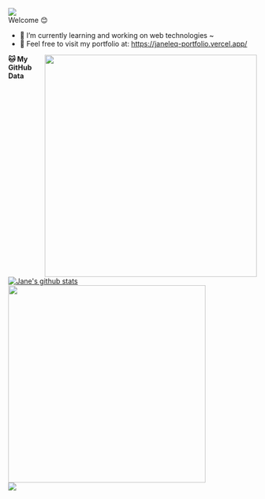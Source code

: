![](https://komarev.com/ghpvc/?username=Janeleq&color=lightgrey&label=PROFILE+VIEWS) <br />
Welcome 😊 
- 🌱 I’m currently learning and working on web technologies ~
- 👯 Feel free to visit my portfolio at: https://janeleq-portfolio.vercel.app/

<img align="right" src="https://media.giphy.com/media/CuuSHzuc0O166MRfjt/giphy.gif" width="430" height="450"/>

**🐱 My GitHub Data**
<a href="https://github.com/janeleq/github-readme-stats"><img align="center" src="https://github-readme-stats.vercel.app/api?username=janeleq&show_icons=true&include_all_commits=true&theme=dark&hide_border=true" alt="Jane's github stats" /></a>
<br />
<img src="https://github-readme-streak-stats.herokuapp.com?user=Janeleq&theme=dark&hide_border=true" width="400">
<br />
<a href="https://github.com/janeleq/github-readme-stats">
<img align="center" src="https://github-readme-stats.vercel.app/api/top-langs/?username=janeleq&layout=compact&theme=dark&hide_border=true" />
</a>
